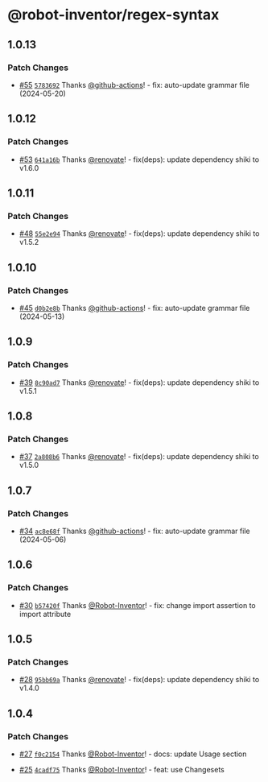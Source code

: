 # @robot-inventor/regex-syntax

## 1.0.13

### Patch Changes

- [#55](https://github.com/Robot-Inventor/regex-syntax/pull/55) [`5783692`](https://github.com/Robot-Inventor/regex-syntax/commit/5783692da0aafe529ab6b8e1cf875c4c563097d7) Thanks [@github-actions](https://github.com/apps/github-actions)! - fix: auto-update grammar file (2024-05-20)

## 1.0.12

### Patch Changes

- [#53](https://github.com/Robot-Inventor/regex-syntax/pull/53) [`641a16b`](https://github.com/Robot-Inventor/regex-syntax/commit/641a16bef2007f79540efa6eebff70c161fc00d0) Thanks [@renovate](https://github.com/apps/renovate)! - fix(deps): update dependency shiki to v1.6.0

## 1.0.11

### Patch Changes

- [#48](https://github.com/Robot-Inventor/regex-syntax/pull/48) [`55e2e94`](https://github.com/Robot-Inventor/regex-syntax/commit/55e2e9490fd001cbfa06b0aef8c7d6eb7ff16ed1) Thanks [@renovate](https://github.com/apps/renovate)! - fix(deps): update dependency shiki to v1.5.2

## 1.0.10

### Patch Changes

- [#45](https://github.com/Robot-Inventor/regex-syntax/pull/45) [`d0b2e8b`](https://github.com/Robot-Inventor/regex-syntax/commit/d0b2e8beec656119981a621bfaba1cd916bce7d1) Thanks [@github-actions](https://github.com/apps/github-actions)! - fix: auto-update grammar file (2024-05-13)

## 1.0.9

### Patch Changes

- [#39](https://github.com/Robot-Inventor/regex-syntax/pull/39) [`8c90ad7`](https://github.com/Robot-Inventor/regex-syntax/commit/8c90ad777ca75cc00fbf9a625f6155b4cd80de35) Thanks [@renovate](https://github.com/apps/renovate)! - fix(deps): update dependency shiki to v1.5.1

## 1.0.8

### Patch Changes

- [#37](https://github.com/Robot-Inventor/regex-syntax/pull/37) [`2a808b6`](https://github.com/Robot-Inventor/regex-syntax/commit/2a808b6cd974c7c0d318d129f3bc36c152ca1e27) Thanks [@renovate](https://github.com/apps/renovate)! - fix(deps): update dependency shiki to v1.5.0

## 1.0.7

### Patch Changes

- [#34](https://github.com/Robot-Inventor/regex-syntax/pull/34) [`ac8e68f`](https://github.com/Robot-Inventor/regex-syntax/commit/ac8e68fa04ed7169b0acaa99ce96679528880e82) Thanks [@github-actions](https://github.com/apps/github-actions)! - fix: auto-update grammar file (2024-05-06)

## 1.0.6

### Patch Changes

- [#30](https://github.com/Robot-Inventor/regex-syntax/pull/30) [`b57420f`](https://github.com/Robot-Inventor/regex-syntax/commit/b57420f03c856ad2ba5af7ae267852a3c1f7beb2) Thanks [@Robot-Inventor](https://github.com/Robot-Inventor)! - fix: change import assertion to import attribute

## 1.0.5

### Patch Changes

- [#28](https://github.com/Robot-Inventor/regex-syntax/pull/28) [`95bb69a`](https://github.com/Robot-Inventor/regex-syntax/commit/95bb69a210b1db51d992e28ce7d7c685c167cd4c) Thanks [@renovate](https://github.com/apps/renovate)! - fix(deps): update dependency shiki to v1.4.0

## 1.0.4

### Patch Changes

- [#27](https://github.com/Robot-Inventor/regex-syntax/pull/27) [`f0c2154`](https://github.com/Robot-Inventor/regex-syntax/commit/f0c21540eae4cb5275af5157d75d662c70340473) Thanks [@Robot-Inventor](https://github.com/Robot-Inventor)! - docs: update Usage section

- [#25](https://github.com/Robot-Inventor/regex-syntax/pull/25) [`4cadf75`](https://github.com/Robot-Inventor/regex-syntax/commit/4cadf75c75868de6106e1119173f6485607cf025) Thanks [@Robot-Inventor](https://github.com/Robot-Inventor)! - feat: use Changesets
